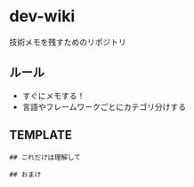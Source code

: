 # dev-wiki
技術メモを残すためのリポジトリ

## ルール
- すぐにメモする！
- 言語やフレームワークごとにカテゴリ分けする

## TEMPLATE
```
## これだけは理解して

## おまけ

```
